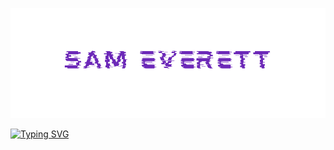 ![Samuel Everett](https://github.com/Severett77/Severett77/blob/main/SamEverett.png)

[![Typing SVG](https://readme-typing-svg.demolab.com?font=Audiowide&size=22&pause=1000&color=6022AE&center=true&vCenter=true&width=435&lines=Hello%2C+thanks+for+visiting!;I+am+an+AI+Engineer;Cybersecurity+Specialist;Quantum+Computing+Researcher)](https://git.io/typing-svg)
